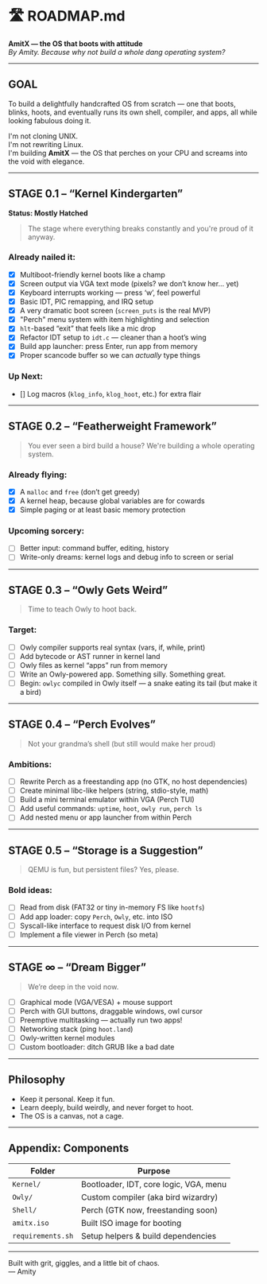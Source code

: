 # 🛣️ ROADMAP.md  
**AmitX — the OS that boots with attitude**  
*By Amity. Because why not build a whole dang operating system?*

---

## GOAL

To build a delightfully handcrafted OS from scratch — one that boots, blinks, hoots, and eventually runs its own shell, compiler, and apps, all while looking fabulous doing it.

I'm not cloning UNIX.  
I'm not rewriting Linux.  
I'm building **AmitX** — the OS that perches on your CPU and screams into the void with elegance.

---

## STAGE 0.1 – “Kernel Kindergarten”

**Status: Mostly Hatched**

> The stage where everything breaks constantly and you're proud of it anyway.

### Already nailed it:
- [x] Multiboot-friendly kernel boots like a champ
- [x] Screen output via VGA text mode (pixels? we don’t know her… yet)
- [x] Keyboard interrupts working — press ‘w’, feel powerful
- [x] Basic IDT, PIC remapping, and IRQ setup
- [x] A very dramatic boot screen (`screen_puts` is the real MVP)
- [x] "Perch" menu system with item highlighting and selection
- [x] `hlt`-based “exit” that feels like a mic drop
- [x] Refactor IDT setup to `idt.c` — cleaner than a hoot’s wing
- [x] Build app launcher: press Enter, run app from memory
- [x] Proper scancode buffer so we can *actually* type things

### Up Next:
- [] Log macros (`klog_info`, `klog_hoot`, etc.) for extra flair

---

## STAGE 0.2 – “Featherweight Framework”

> You ever seen a bird build a house? We're building a whole operating system.
### Already flying:
- [x] A `malloc` and `free` (don’t get greedy)
- [x] A kernel heap, because global variables are for cowards
- [x] Simple paging or at least basic memory protection

### Upcoming sorcery:
- [ ] Better input: command buffer, editing, history
- [ ] Write-only dreams: kernel logs and debug info to screen or serial

---

## STAGE 0.3 – “Owly Gets Weird”

> Time to teach Owly to hoot back.

### Target:
- [ ] Owly compiler supports real syntax (vars, if, while, print)
- [ ] Add bytecode or AST runner in kernel land
- [ ] Owly files as kernel “apps” run from memory
- [ ] Write an Owly-powered app. Something silly. Something great.
- [ ] Begin: `owlyc` compiled in Owly itself — a snake eating its tail (but make it a bird)

---

## STAGE 0.4 – “Perch Evolves”

> Not your grandma’s shell (but still would make her proud)

### Ambitions:
- [ ] Rewrite Perch as a freestanding app (no GTK, no host dependencies)
- [ ] Create minimal libc-like helpers (string, stdio-style, math)
- [ ] Build a mini terminal emulator within VGA (Perch TUI)
- [ ] Add useful commands: `uptime`, `hoot`, `owly run`, `perch ls`
- [ ] Add nested menu or app launcher from within Perch

---

## STAGE 0.5 – “Storage is a Suggestion”

> QEMU is fun, but persistent files? Yes, please.

### Bold ideas:
- [ ] Read from disk (FAT32 or tiny in-memory FS like `hootfs`)
- [ ] Add app loader: copy `Perch`, `Owly`, etc. into ISO
- [ ] Syscall-like interface to request disk I/O from kernel
- [ ] Implement a file viewer in Perch (so meta)

---

## STAGE ∞ – “Dream Bigger”

> We’re deep in the void now.

- [ ] Graphical mode (VGA/VESA) + mouse support
- [ ] Perch with GUI buttons, draggable windows, owl cursor
- [ ] Preemptive multitasking — actually run two apps!
- [ ] Networking stack (ping `hoot.land`)
- [ ] Owly-written kernel modules
- [ ] Custom bootloader: ditch GRUB like a bad date

---

## Philosophy

- Keep it personal. Keep it fun.
- Learn deeply, build weirdly, and never forget to hoot.
- The OS is a canvas, not a cage.

---

## Appendix: Components

| Folder         | Purpose                                  |
|----------------|-------------------------------------------|
| `Kernel/`      | Bootloader, IDT, core logic, VGA, menu    |
| `Owly/`        | Custom compiler (aka bird wizardry)       |
| `Shell/`       | Perch (GTK now, freestanding soon)        |
| `amitx.iso`    | Built ISO image for booting               |
| `requirements.sh` | Setup helpers & build dependencies   |

---

Built with grit, giggles, and a little bit of chaos.  
— Amity